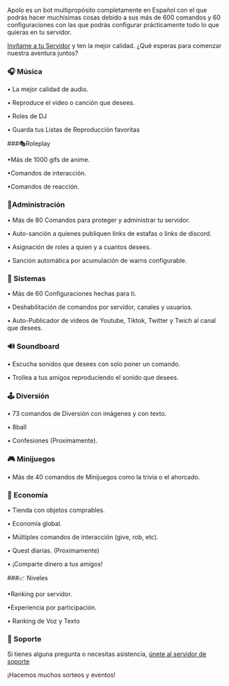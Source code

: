 Apolo es un bot multipropósito completamente en Español con el que podrás hacer muchísimas cosas debido a sus más de 600 comandos y 60 configuraciones con las que podrás configurar prácticamente todo lo que quieras en tu servidor.

[Invítame a tu Servidor](https://discord.com/oauth2/authorize?client_id=989819634175868978&scope=bot) y ten la mejor calidad. ¿Qué esperas para comenzar nuestra aventura juntos?

### 🎧 Música

• La mejor calidad de audio.

• Reproduce el video o canción que desees.

• Roles de DJ

• Guarda tus Listas de Reproducción favoritas


###🎭Roleplay

•Más de 1000 gifs de anime.

•Comandos de interacción.

•Comandos de reacción.

### 🚫Administración

• Más de 80 Comandos para proteger y administrar tu servidor.

• Auto-sanción a quienes publiquen links de estafas o links de discord.

• Asignación de roles a quien y a cuantos desees.

• Sanción automática por acumulación de warns configurable.

### 💪 Sistemas

• Más de 60 Configuraciones hechas para ti.

• Deshabilitación de comandos por servidor, canales y usuarios.

• Auto-Publicador de videos de Youtube, Tiktok, Twitter y Twich al canal que desees.

### 🔊 Soundboard
• Escucha sonidos que desees con solo poner un comando.

• Trollea a tus amigos reproduciendo el sonido que desees.

### 🕹️ Diversión

• 73 comandos de Diversión con imágenes y con texto.

• 8ball

• Confesiones (Proximamente).

### 🎮 Minijuegos

• Más de 40 comandos de Minijuegos como la trivia o el ahorcado.

### 💸 Economía

• Tienda con objetos comprables.

• Economía global.

• Múltiples comandos de interacción (give, rob, etc).

• Quest diarias. (Proximamente)

• ¡Comparte dinero a tus amigos!

###📈 Niveles

•Ranking por servidor.

•Experiencia por participación.

• Ranking de Voz y Texto

### 📢 Soporte

Si tienes alguna pregunta o necesitas asistencia, [únete al servidor de soporte](https://discord.gg/C4yXhc8u3t)

¡Hacemos muchos sorteos y eventos!
